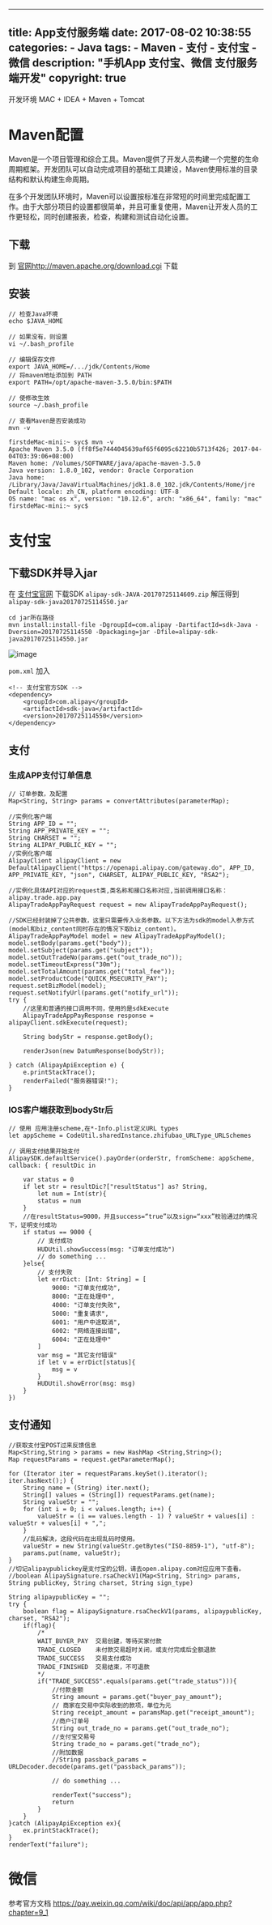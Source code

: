 
---
title: App支付服务端
date: 2017-08-02 10:38:55
categories:
	- Java
tags:
    - Maven
    - 支付
    - 支付宝
    - 微信
description: "手机App 支付宝、微信 支付服务端开发"
copyright: true
---

开发环境 MAC + IDEA + Maven + Tomcat

# Maven配置

Maven是一个项目管理和综合工具。Maven提供了开发人员构建一个完整的生命周期框架。开发团队可以自动完成项目的基础工具建设，Maven使用标准的目录结构和默认构建生命周期。

在多个开发团队环境时，Maven可以设置按标准在非常短的时间里完成配置工作。由于大部分项目的设置都很简单，并且可重复使用，Maven让开发人员的工作更轻松，同时创建报表，检查，构建和测试自动化设置。

## 下载

到 [官网http://maven.apache.org/download.cgi](http://maven.apache.org/download.cgi) 下载

## 安装

```
// 检查Java环境
echo $JAVA_HOME

// 如果没有，则设置
vi ~/.bash_profile

// 编辑保存文件
export JAVA_HOME=/.../jdk/Contents/Home
// 将maven地址添加到 PATH
export PATH=/opt/apache-maven-3.5.0/bin:$PATH

// 使修改生效
source ~/.bash_profile

// 查看Maven是否安装成功
mvn -v
```

```
firstdeMac-mini:~ syc$ mvn -v
Apache Maven 3.5.0 (ff8f5e7444045639af65f6095c62210b5713f426; 2017-04-04T03:39:06+08:00)
Maven home: /Volumes/SOFTWARE/java/apache-maven-3.5.0
Java version: 1.8.0_102, vendor: Oracle Corporation
Java home: /Library/Java/JavaVirtualMachines/jdk1.8.0_102.jdk/Contents/Home/jre
Default locale: zh_CN, platform encoding: UTF-8
OS name: "mac os x", version: "10.12.6", arch: "x86_64", family: "mac"
firstdeMac-mini:~ syc$
```

# 支付宝

## 下载SDK并导入jar

在 [支付宝官网](https://docs.open.alipay.com/54/106370) 下载SDK
`alipay-sdk-JAVA-20170725114609.zip` 解压得到 `alipay-sdk-java20170725114550.jar`

```
cd jar所在路径
mvn install:install-file -DgroupId=com.alipay -DartifactId=sdk-Java -Dversion=20170725114550 -Dpackaging=jar -Dfile=alipay-sdk-java20170725114550.jar
```


![image](2017-08-02-App支付服务端/image.jpg)

`pom.xml` 加入
```
<!-- 支付宝官方SDK -->
<dependency>
	<groupId>com.alipay</groupId>
	<artifactId>sdk-java</artifactId>
	<version>20170725114550</version>
</dependency>
```

## 支付

### 生成APP支付订单信息

```
// 订单参数，及配置
Map<String, String> params = convertAttributes(parameterMap);

//实例化客户端
String APP_ID = "";
String APP_PRIVATE_KEY = "";
String CHARSET = "";
String ALIPAY_PUBLIC_KEY = "";
//实例化客户端
AlipayClient alipayClient = new DefaultAlipayClient("https://openapi.alipay.com/gateway.do", APP_ID, APP_PRIVATE_KEY, "json", CHARSET, ALIPAY_PUBLIC_KEY, "RSA2");

//实例化具体API对应的request类,类名称和接口名称对应,当前调用接口名称：alipay.trade.app.pay
AlipayTradeAppPayRequest request = new AlipayTradeAppPayRequest();

//SDK已经封装掉了公共参数，这里只需要传入业务参数。以下方法为sdk的model入参方式(model和biz_content同时存在的情况下取biz_content)。
AlipayTradeAppPayModel model = new AlipayTradeAppPayModel();
model.setBody(params.get("body"));
model.setSubject(params.get("subject"));
model.setOutTradeNo(params.get("out_trade_no"));
model.setTimeoutExpress("30m");
model.setTotalAmount(params.get("total_fee"));
model.setProductCode("QUICK_MSECURITY_PAY");
request.setBizModel(model);
request.setNotifyUrl(params.get("notify_url"));
try {
    //这里和普通的接口调用不同，使用的是sdkExecute
    AlipayTradeAppPayResponse response = alipayClient.sdkExecute(request);

    String bodyStr = response.getBody();

    renderJson(new DatumResponse(bodyStr));    

} catch (AlipayApiException e) {
    e.printStackTrace();
    renderFailed("服务器错误!");
}
```

### IOS客户端获取到bodyStr后

```
// 使用 应用注册scheme,在*-Info.plist定义URL types
let appScheme = CodeUtil.sharedInstance.zhifubao_URLType_URLSchemes

// 调用支付结果开始支付
AlipaySDK.defaultService().payOrder(orderStr, fromScheme: appScheme, callback: { resultDic in
       
    var status = 0
    if let str = resultDic?["resultStatus"] as? String,
        let num = Int(str){
        status = num
    }
    //在resultStatus=9000，并且success=“true”以及sign=“xxx”校验通过的情况下，证明支付成功
    if status == 9000 {
        // 支付成功
        HUDUtil.showSuccess(msg: "订单支付成功")
        // do something ...
    }else{
        // 支付失败
        let errDict: [Int: String] = [
            9000: "订单支付成功",
            8000: "正在处理中",
            4000: "订单支付失败",
            5000: "重复请求",
            6001: "用户中途取消",
            6002: "网络连接出错",
            6004: "正在处理中"
        ]
        var msg = "其它支付错误"
        if let v = errDict[status]{
            msg = v
        }
        HUDUtil.showError(msg: msg)
    }
})
```
## 支付通知

```
//获取支付宝POST过来反馈信息
Map<String,String > params = new HashMap <String,String>();
Map requestParams = request.getParameterMap();

for (Iterator iter = requestParams.keySet().iterator(); iter.hasNext();) {
    String name = (String) iter.next();
    String[] values = (String[]) requestParams.get(name);
    String valueStr = "";
    for (int i = 0; i < values.length; i++) {
        valueStr = (i == values.length - 1) ? valueStr + values[i] : valueStr + values[i] + ",";
    }
    //乱码解决，这段代码在出现乱码时使用。
    valueStr = new String(valueStr.getBytes("ISO-8859-1"), "utf-8");
    params.put(name, valueStr);
}
//切记alipaypublickey是支付宝的公钥，请去open.alipay.com对应应用下查看。
//boolean AlipaySignature.rsaCheckV1(Map<String, String> params, String publicKey, String charset, String sign_type)

String alipaypublicKey = "";
try {
    boolean flag = AlipaySignature.rsaCheckV1(params, alipaypublicKey, charset, "RSA2");
    if(flag){
        /*
        WAIT_BUYER_PAY  交易创建，等待买家付款
        TRADE_CLOSED    未付款交易超时关闭，或支付完成后全额退款
        TRADE_SUCCESS   交易支付成功
        TRADE_FINISHED  交易结束，不可退款
        */
        if("TRADE_SUCCESS".equals(params.get("trade_status"))){
            //付款金额
            String amount = params.get("buyer_pay_amount");
            // 商家在交易中实际收到的款项，单位为元
            String receipt_amount = paramsMap.get("receipt_amount");
            //商户订单号
            String out_trade_no = params.get("out_trade_no");
            //支付宝交易号
            String trade_no = params.get("trade_no");
            //附加数据
            //String passback_params = URLDecoder.decode(params.get("passback_params"));

            // do something ...

            renderText("success");
            return
        }
    }
}catch (AlipayApiException ex){
    ex.printStackTrace();
}
renderText("failure");
```

# 微信

参考官方文档 https://pay.weixin.qq.com/wiki/doc/api/app/app.php?chapter=9_1